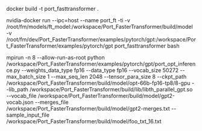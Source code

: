 docker build -t port_fasttransformer .

nvidia-docker run  --ipc=host --name port_ft -ti -v /root/fm/models/ft_model:/workspace/Port_FasterTransformer/build/model -v /root/fm/dev/Port_FasterTransformer/examples/pytorch/gpt:/workspace/Port_FasterTransformer/examples/pytorch/gpt port_fasttransformer  bash

mpirun -n 8 --allow-run-as-root python /workspace/Port_FasterTransformer/examples/pytorch/gpt/port_opt_inference.py --weights_data_type fp16 --data_type fp16 --vocab_size 50272 --max_batch_size 1 --max_seq_len 2048 --tensor_para_size 8 --ckpt_path /workspace/Port_FasterTransformer/build/model/opt-66b-fp16-tp8/8-gpu --lib_path /workspace/Port_FasterTransformer/build/lib/libth_parallel_gpt.so --vocab_file /workspace/Port_FasterTransformer/build/model/gpt2-vocab.json --merges_file /workspace/Port_FasterTransformer/build/model/gpt2-merges.txt --sample_input_file /workspace/Port_FasterTransformer/build/model/foo_txt_16.txt


